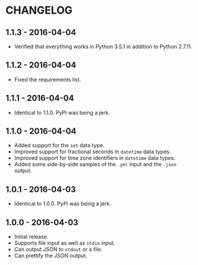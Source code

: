 # CHANGELOG

## 1.1.3 - 2016-04-04

* Verified that everything works in Python 3.5.1 in addition to Python 2.7.11.

## 1.1.2 - 2016-04-04

* Fixed the requirements list.

## 1.1.1 - 2016-04-04

* Identical to 1.1.0. PyPi was being a jerk.

## 1.1.0 - 2016-04-04

* Added support for the `set` data type.
* Improved support for fractional seconds in `datetime` data types.
* Improved support for time zone identifiers in `datetime` data types.
* Added some side-by-side samples of the `.yml` input and the `.json` output.

## 1.0.1 - 2016-04-03

* Identical to 1.0.0. PyPi was being a jerk.

## 1.0.0 - 2016-04-03

* Initial release.
* Supports file input as well as `stdin` input.
* Can output JSON to `stdout` or a file.
* Can prettify the JSON output.
